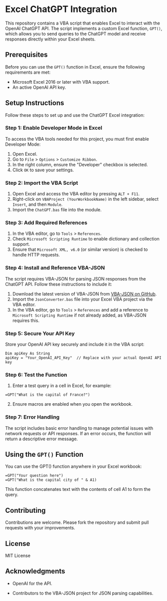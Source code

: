 # Excel ChatGPT Integration

This repository contains a VBA script that enables Excel to interact with the OpenAI ChatGPT API. The script implements a custom Excel function, `GPT()`, which allows you to send queries to the ChatGPT model and receive responses directly within your Excel sheets.

## Prerequisites

Before you can use the `GPT()` function in Excel, ensure the following requirements are met:

- Microsoft Excel 2016 or later with VBA support.
- An active OpenAI API key.

## Setup Instructions

Follow these steps to set up and use the ChatGPT Excel integration:

### Step 1: Enable Developer Mode in Excel

To access the VBA tools needed for this project, you must first enable Developer Mode:

1. Open Excel.
2. Go to `File` > `Options` > `Customize Ribbon`.
3. In the right column, ensure the "Developer" checkbox is selected.
4. Click `OK` to save your settings.

### Step 2: Import the VBA Script

1. Open Excel and access the VBA editor by pressing `ALT + F11`.
2. Right-click on `VBAProject (YourWorkbookName)` in the left sidebar, select `Insert`, and then `Module`.
3. Import the `ChatGPT.bas` file into the module.

### Step 3: Add Required References

1. In the VBA editor, go to `Tools` > `References`.
2. Check `Microsoft Scripting Runtime` to enable dictionary and collection support.
3. Ensure that `Microsoft XML, v6.0` (or similar version) is checked to handle HTTP requests.

### Step 4: Install and Reference VBA-JSON

The script requires VBA-JSON for parsing JSON responses from the ChatGPT API. Follow these instructions to include it:

1. Download the latest version of VBA-JSON from [VBA-JSON on GitHub](https://github.com/VBA-tools/VBA-JSON/releases).
2. Import the `JsonConverter.bas` file into your Excel VBA project via the VBA editor.
3. In the VBA editor, go to `Tools` > `References` and add a reference to `Microsoft Scripting Runtime` if not already added, as VBA-JSON requires this.

### Step 5: Secure Your API Key

Store your OpenAI API key securely and include it in the VBA script:
```vba
Dim apiKey As String
apiKey = "Your_OpenAI_API_Key"  // Replace with your actual OpenAI API key
```

### Step 6: Test the Function

1. Enter a test query in a cell in Excel, for example:

```excel
=GPT("What is the capital of France?")
```

2. Ensure macros are enabled when you open the workbook.

### Step 7: Error Handling

The script includes basic error handling to manage potential issues with network requests or API responses. If an error occurs, the function will return a descriptive error message.

## Using the `GPT()` Function

You can use the GPT() function anywhere in your Excel workbook:

```excel
=GPT("Your question here")
=GPT("What is the capital city of " & A1)
```

This function concatenates text with the contents of cell A1 to form the query.

## Contributing

Contributions are welcome. Please fork the repository and submit pull requests with your improvements.

## License

MIT License

## Acknowledgments

- OpenAI for the API.

- Contributors to the VBA-JSON project for JSON parsing capabilities.

